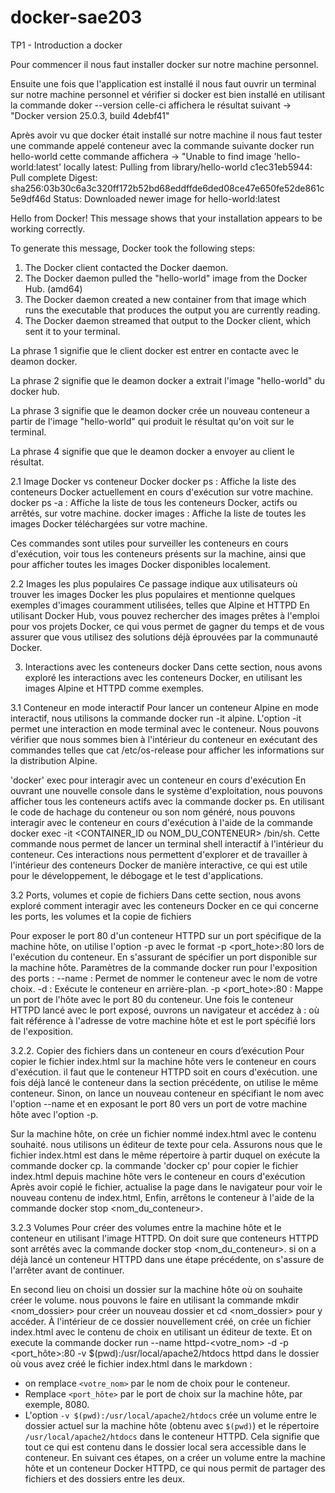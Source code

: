 # docker-sae203

TP1 - Introduction a docker

Pour commencer il nous faut installer docker sur notre machine personnel.

Ensuite une fois que l'application est installé il nous faut ouvrir un terminal sur notre machine personnel et vérifier si docker est bien installé en utilisant la commande doker --version
celle-ci affichera le résultat suivant -> "Docker version 25.0.3, build 4debf41"

Après avoir vu que docker était installé sur notre machine il nous faut tester une commande appelé conteneur avec la commande suivante docker run hello-world
cette commande affichera -> 
"Unable to find image 'hello-world:latest' locally
latest: Pulling from library/hello-world
c1ec31eb5944: Pull complete
Digest: sha256:03b30c6a3c320ff172b52bd68eddffde6ded08ce47e650fe52de861c5e9df46d
Status: Downloaded newer image for hello-world:latest

Hello from Docker!
This message shows that your installation appears to be working correctly.

To generate this message, Docker took the following steps:
 1. The Docker client contacted the Docker daemon.
 2. The Docker daemon pulled the "hello-world" image from the Docker Hub.
    (amd64)
 3. The Docker daemon created a new container from that image which runs the
    executable that produces the output you are currently reading.
 4. The Docker daemon streamed that output to the Docker client, which sent it
    to your terminal.

La phrase 1 signifie que le client docker est entrer en contacte avec le deamon docker.

La phrase 2 signifie que le deamon docker a extrait l'image "hello-world" du docker hub.

La phrase 3 signifie que le deamon docker crée un nouveau conteneur a partir de l'image "hello-world" qui produit le résultat qu'on voit sur le terminal.

La phrase 4 signifie que que le deamon docker a envoyer au client le résultat.


2.1 Image Docker vs conteneur Docker
        docker ps : Affiche la liste des conteneurs Docker actuellement en cours d'exécution sur votre machine.
        docker ps -a : Affiche la liste de tous les conteneurs Docker, actifs ou arrêtés, sur votre machine.
        docker images : Affiche la liste de toutes les images Docker téléchargées sur votre machine.

Ces commandes sont utiles pour surveiller les conteneurs en cours d'exécution, voir tous les conteneurs présents sur la machine, ainsi que pour afficher toutes les images Docker disponibles localement.

2.2 Images les plus populaires
Ce passage indique aux utilisateurs où trouver les images Docker les plus populaires et mentionne quelques exemples d'images couramment utilisées, telles que Alpine et HTTPD
En utilisant Docker Hub, vous pouvez rechercher des images prêtes à l'emploi pour vos projets Docker, ce qui vous permet de gagner du temps et de vous assurer que vous utilisez des solutions déjà éprouvées par la communauté Docker.

3. Interactions avec les conteneurs docker
Dans cette section, nous avons exploré les interactions avec les conteneurs Docker, en utilisant les images Alpine et HTTPD comme exemples.

3.1 Conteneur en mode interactif
Pour lancer un conteneur Alpine en mode interactif, nous utilisons la commande docker run -it alpine.
L'option -it permet une interaction en mode terminal avec le conteneur.
Nous pouvons vérifier que nous sommes bien à l'intérieur du conteneur en exécutant des commandes telles que cat /etc/os-release pour afficher les informations sur la distribution Alpine.

'docker' exec pour interagir avec un conteneur en cours d'exécution 
En ouvrant une nouvelle console dans le système d'exploitation, nous pouvons afficher tous les conteneurs actifs avec la commande docker ps.
En utilisant le code de hachage du conteneur ou son nom généré, nous pouvons interagir avec le conteneur en cours d'exécution à l'aide de la commande docker exec -it <CONTAINER_ID ou NOM_DU_CONTENEUR> /bin/sh.
Cette commande nous permet de lancer un terminal shell interactif à l'intérieur du conteneur.
Ces interactions nous permettent d'explorer et de travailler à l'intérieur des conteneurs Docker de manière interactive, ce qui est utile pour le développement, le débogage et le test d'applications.

3.2 Ports, volumes et copie de fichiers
Dans cette section, nous avons exploré comment interagir avec les conteneurs Docker en ce qui concerne les ports, les volumes et la copie de fichiers

Pour exposer le port 80 d'un conteneur HTTPD sur un port spécifique de la machine hôte, on utilise l'option -p avec le format -p <port_hote>:80 lors de l'exécution du conteneur. En s'assurant de spécifier un port disponible sur la machine hôte.
Paramètres de la commande docker run pour l'exposition des ports :
    --name <nom> : Permet de nommer le conteneur avec le nom de votre choix.
    -d : Exécute le conteneur en arrière-plan.
    -p <port_hote>:80 : Mappe un port de l'hôte avec le port 80 du conteneur.
Une fois le conteneur HTTPD lancé avec le port exposé, ouvrons un navigateur et accédez à <machine>:<port> où <machine> fait référence à l'adresse de votre machine hôte et <port> est le port spécifié lors de l'exposition.

3.2.2. Copier des fichiers dans un conteneur en cours d’exécution
Pour copier le fichier index.html sur la machine hôte vers le conteneur en cours d'exécution. il faut que le conteneur HTTPD soit en cours d'exécution. une fois déjà lancé le conteneur dans la section précédente, on utilise le même conteneur. Sinon, on lance un nouveau conteneur en spécifiant le nom avec l'option --name et en exposant le port 80 vers un port de votre machine hôte avec l'option -p.

Sur la machine hôte, on crée un fichier nommé index.html avec le contenu souhaité. nous utilisons un éditeur de texte pour cela. Assurons nous que le fichier index.html est dans le même répertoire à partir duquel on exécute la commande docker cp.
la commande 'docker cp' pour copier le fichier index.html depuis machine hôte vers le conteneur en cours d'exécution
    Après avoir copié le fichier, actualise la page dans le navigateur pour voir le nouveau contenu de index.html, Enfin, arrêtons le conteneur à l'aide de la commande docker stop <nom_du_conteneur>.

3.2.3 Volumes
Pour créer des volumes entre la machine hôte et le conteneur en utilisant l'image HTTPD. On doit sure que conteneurs HTTPD sont arrêtés avec la commande docker stop <nom_du_conteneur>. si on a déjà lancé un conteneur HTTPD dans une étape précédente, on s'assure de l'arrêter avant de continuer.

En second lieu on choisi un dossier sur la  machine hôte où on souhaite créer le volume. nous pouvons le faire en utilisant la commande mkdir <nom_dossier> pour créer un nouveau dossier et cd <nom_dossier> pour y accéder.
À l'intérieur de ce dossier nouvellement créé, on crée un fichier index.html avec le contenu de choix en utilisant un éditeur de texte.
Et on execute la commande docker run --name httpd-<votre_nom> -d -p <port_hôte>:80 -v $(pwd):/usr/local/apache2/htdocs httpd dans le dossier où vous avez créé le fichier index.html
dans le markdown :
- on remplace `<votre_nom>` par le nom de choix pour le conteneur.
- Remplace `<port_hôte>` par le port de choix sur la machine hôte, par exemple, 8080.
- L'option `-v $(pwd):/usr/local/apache2/htdocs` crée un volume entre le dossier actuel sur la machine hôte (obtenu avec `$(pwd)`) et le répertoire `/usr/local/apache2/htdocs` dans le conteneur HTTPD. Cela signifie que tout ce qui est contenu dans le dossier local sera accessible dans le conteneur.
En suivant ces étapes, on a créer un volume entre la machine hôte et un conteneur Docker HTTPD, ce qui nous permit de partager des fichiers et des dossiers entre les deux.





   


